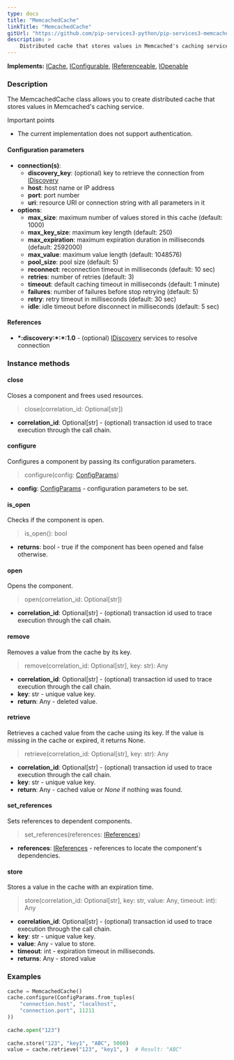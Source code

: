 ```yaml
---
type: docs
title: "MemcachedCache"
linkTitle: "MemcachedCache"
gitUrl: "https://github.com/pip-services3-python/pip-services3-memcached-python"
description: >
    Distributed cache that stores values in Memcached's caching service.
---
```


**Implements:** [ICache](../../../components/cache/icache), [IConfigurable](../../../commons/config/iconfigurable), [IReferenceable](../../../commons/refer/ireferenceable), [IOpenable](../../../commons/run/iopenable)

### Description
The MemcachedCache class allows you to create distributed cache that stores values in Memcached's caching service. 

Important points

- The current implementation does not support authentication.

#### Configuration parameters

- **connection(s)**:           
    - **discovery_key**: (optional) key to retrieve the connection from [IDiscovery](../../../components/connect/idiscovery)
    - **host**: host name or IP address
    - **port**: port number
    - **uri**: resource URI or connection string with all parameters in it
- **options**:
    - **max_size**: maximum number of values stored in this cache (default: 1000)        
    - **max_key_size**: maximum key length (default: 250)
    - **max_expiration**: maximum expiration duration in milliseconds (default: 2592000)
    - **max_value**: maximum value length (default: 1048576)
    - **pool_size**: pool size (default: 5)
    - **reconnect**: reconnection timeout in milliseconds (default: 10 sec)
    - **retries**: number of retries (default: 3)
    - **timeout**: default caching timeout in milliseconds (default: 1 minute)
    - **failures**: number of failures before stop retrying (default: 5)
    - **retry**: retry timeout in milliseconds (default: 30 sec)
    - **idle**: idle timeout before disconnect in milliseconds (default: 5 sec)


#### References

- **\*:discovery:\*:\*:1.0** - (optional) [IDiscovery](../../../components/connect/idiscovery) services to resolve connection


### Instance methods

#### close
Closes a component and frees used resources.

> close(correlation_id: Optional[str])

- **correlation_id**: Optional[str] - (optional) transaction id used to trace execution through the call chain.

#### configure
Configures a component by passing its configuration parameters.

> configure(config: [ConfigParams](../../../commons/config/config_params))

- **config**: [ConfigParams](../../../commons/config/config_params) - configuration parameters to be set.

#### is_open
Checks if the component is open.

> is_open(): bool

- **returns**: bool - true if the component has been opened and false otherwise.


#### open
Opens the component.
> open(correlation_id: Optional[str])

- **correlation_id**: Optional[str] - (optional) transaction id used to trace execution through the call chain.


#### remove
Removes a value from the cache by its key.

> remove(correlation_id: Optional[str], key: str): Any

- **correlation_id**: Optional[str] - (optional) transaction id used to trace execution through the call chain.
- **key**: str - unique value key.
- **return**: Any - deleted value.

#### retrieve
Retrieves a cached value from the cache using its key.
If the value is missing in the cache or expired, it returns None.

> retrieve(correlation_id: Optional[str], key: str): Any

- **correlation_id**: Optional[str] - (optional) transaction id used to trace execution through the call chain.
- **key**: str - unique value key.
- **return**: Any - cached value or *None* if nothing was found.

#### set_references
Sets references to dependent components.

> set_references(references: [IReferences](../../../commons/refer/ireferences))

- **references**: [IReferences](../../../commons/refer/ireferences) - references to locate the component's dependencies.

#### store
Stores a value in the cache with an expiration time.

> store(correlation_id: Optional[str], key: str, value: Any, timeout: int): Any

- **correlation_id**: Optional[str] - (optional) transaction id used to trace execution through the call chain.
- **key**: str - unique value key.
- **value**: Any - value to store.
- **timeout**: int - expiration timeout in milliseconds.
- **returns**: Any - stored value


### Examples

```python
cache = MemcachedCache()
cache.configure(ConfigParams.from_tuples(
    "connection.host", "localhost",
    "connection.port", 11211
))
        
cache.open("123")
        
cache.store("123", "key1", "ABC", 5000)
value = cache.retrieve("123", "key1", )  # Result: "ABC"

```
